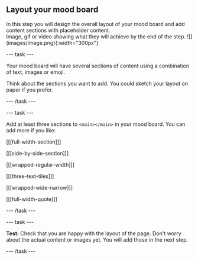 ## Layout your mood board

<div style="display: flex; flex-wrap: wrap">
<div style="flex-basis: 200px; flex-grow: 1; margin-right: 15px;">
In this step you will design the overall layout of your mood board and add content sections with placeholder content. 
</div>
<div>
Image, gif or video showing what they will achieve by the end of the step. ![](images/image.png){:width="300px"}
</div>
</div>

--- task ---

Your mood board will have several sections of content using a combination of text, images or emoji. 

Think about the sections you want to add. You could sketch your layout on paper if you prefer. 

--- /task ---

--- task ---

Add at least three sections to `<main></main>` in your mood board. You can add more if you like: 

[[[full-width-section]]]

[[[side-by-side-section]]]

[[[wrapped-regular-width]]]

[[[three-text-tiles]]]

[[[wrapped-wide-narrow]]]

[[[full-width-quote]]]

--- /task ---

--- task ---

**Test:** Check that you are happy with the layout of the page. Don't worry about the actual content or images yet. You will add those in the next step.

--- /task ---

